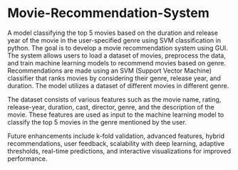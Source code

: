 # Movie-Recommendation-System
A model classifying the top 5 movies based on the duration and release year of the movie in the user-specified genre using SVM classification in python. 
The goal is to develop a movie recommendation system using GUI. The system allows users to load a dataset of movies, preprocess the data, and train machine learning models to recommend movies based on genre. Recommendations are made using an SVM (Support Vector Machine) classifier that ranks movies by considering their genre, release year, and duration. The model utilizes a dataset of different movies in different genre.

The dataset consists of various features such as the movie name, rating, release-year, duration, cast, director, genre, and the description of the movie. These features are used as input to the machine learning model to classify the top 5 movies in the genre mentioned by the user.

Future enhancements include k-fold validation, advanced features, hybrid recommendations, user feedback, scalability with deep learning, adaptive thresholds, real-time predictions, and interactive visualizations for improved performance.
